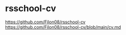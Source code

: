 # rsschool-cv
https://github.com/Filon08/rsschool-cv  
https://github.com/Filon08/rsschool-cv/blob/main/cv.md
